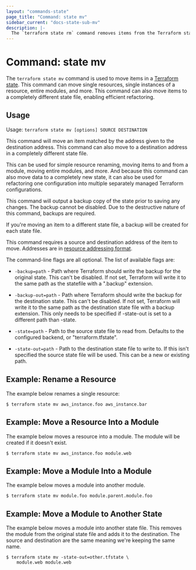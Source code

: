 ```yaml
---
layout: "commands-state"
page_title: "Command: state mv"
sidebar_current: "docs-state-sub-mv"
description: |-
  The `terraform state rm` command removes items from the Terraform state.
---
```


# Command: state mv

The `terraform state mv` command is used to move items in a
[Terraform state](/docs/state/index.html). This command can move
single resources, single instances of a resource, entire modules, and more.
This command can also move items to a completely different state file,
enabling efficient refactoring.

## Usage

Usage: `terraform state mv [options] SOURCE DESTINATION`

This command will move an item matched by the address given to the
destination address. This command can also move to a destination address
in a completely different state file.

This can be used for simple resource renaming, moving items to and from
a module, moving entire modules, and more. And because this command can also
move data to a completely new state, it can also be used for refactoring
one configuration into multiple separately managed Terraform configurations.

This command will output a backup copy of the state prior to saving any
changes. The backup cannot be disabled. Due to the destructive nature
of this command, backups are required.

If you're moving an item to a different state file, a backup will be created
for each state file.

This command requires a source and destination address of the item to move.
Addresses are
in [resource addressing format](/docs/commands/state/addressing.html).

The command-line flags are all optional. The list of available flags are:

* `-backup=path` - Path where Terraform should write the backup for the
  original state. This can't be disabled. If not set, Terraform will write it
  to the same path as the statefile with a ".backup" extension.

* `-backup-out=path` - Path where Terraform should write the backup for the
  destination state. This can't be disabled. If not set, Terraform will write
  it to the same path as the destination state file with a backup extension.
  This only needs to be specified if -state-out is set to a different path than
  -state.

* `-state=path` - Path to the source state file to read from. Defaults to the
  configured backend, or "terraform.tfstate".

* `-state-out=path` - Path to the destination state file to write to. If this
  isn't specified the source state file will be used. This can be a new or
  existing path.

## Example: Rename a Resource

The example below renames a single resource:

```
$ terraform state mv aws_instance.foo aws_instance.bar
```

## Example: Move a Resource Into a Module

The example below moves a resource into a module. The module will be
created if it doesn't exist.

```
$ terraform state mv aws_instance.foo module.web
```

## Example: Move a Module Into a Module

The example below moves a module into another module.

```
$ terraform state mv module.foo module.parent.module.foo
```

## Example: Move a Module to Another State

The example below moves a module into another state file. This removes
the module from the original state file and adds it to the destination.
The source and destination are the same meaning we're keeping the same name.

```
$ terraform state mv -state-out=other.tfstate \
    module.web module.web
```
